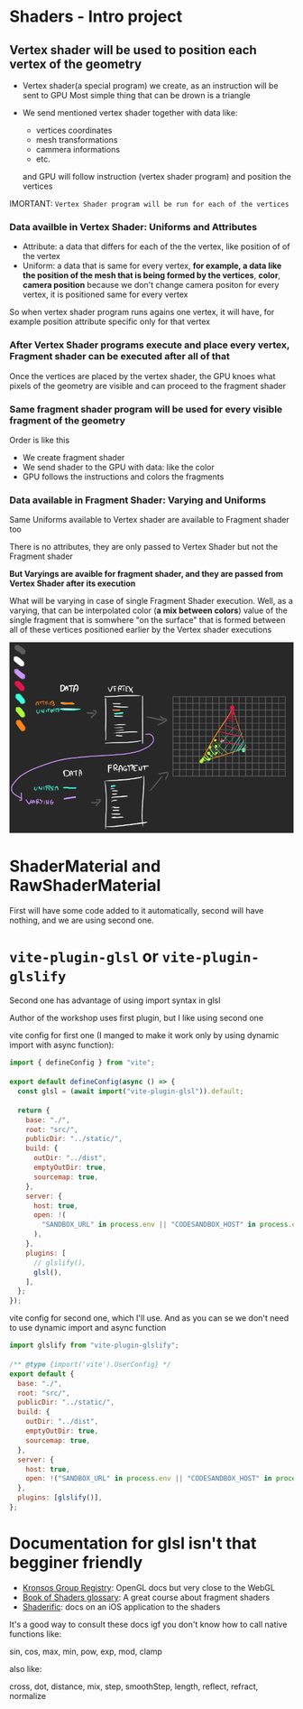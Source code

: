 # Shaders - Intro project

## Vertex shader will be used **to position each vertex** of the geometry

- Vertex shader(a special program) we create, as an instruction will be sent to GPU
  Most simple thing that can be drown is a triangle
- We send mentioned vertex shader together with data like:

  - vertices coordinates
  - mesh transformations
  - cammera informations
  - etc.

  and GPU will follow instruction (vertex shader program) and position the vertices

IMORTANT: `Vertex Shader program will be run for each of the vertices`

### Data availble in Vertex Shader: Uniforms and Attributes

- Attribute: a data that differs for each of the the vertex, like position of of the vertex
- Uniform: a data that is same for every vertex, **for example, a data like the position of the mesh that is being formed by the vertices**, **color**, **camera position** because we don't change camera positon for every vertex, it is positioned same for every vertex

So when vertex shader program runs agains one vertex, it will have, for example position attribute specific only for that vertex

### After Vertex Shader programs execute and place every vertex, Fragment shader can be executed after all of that

Once the vertices are placed by the vertex shader, the GPU knoes what pixels of the geometry are visible and can proceed to the fragment shader

### Same fragment shader program will be used for every visible fragment of the geometry

Order is like this

- We create fragment shader
- We send shader to the GPU
  with data: like the color
- GPU follows the instructions and colors the fragments

### Data available in Fragment Shader: Varying and Uniforms

Same Uniforms available to Vertex shader are available to Fragment shader too

There is no attributes, they are only passed to Vertex Shader but not the Fragment shader

**But Varyings are avaible for fragment shader, and they are passed from Vertex Shader after its execution**

What will be varying in case of single Fragment Shader execution.
Well, as a varying, that can be interpolated color (**a mix between colors**) value of the single fragment that is somwhere "on the surface" that is formed between all of these vertices positioned earlier by the Vertex shader executions

![graph](/notes_images/Screenshot%20from%202024-10-30%2020-00-39.png)

# ShaderMaterial and RawShaderMaterial

First will have some code added to it automatically, second will have nothing, and we are using second one.

# `vite-plugin-glsl` or `vite-plugin-glslify`

Second one has advantage of using import syntax in glsl

Author of the workshop uses first plugin, but I like using second one

vite config for first one (I manged to make it work only by using dynamic import with async function):

```js
import { defineConfig } from "vite";

export default defineConfig(async () => {
  const glsl = (await import("vite-plugin-glsl")).default;

  return {
    base: "./",
    root: "src/",
    publicDir: "../static/",
    build: {
      outDir: "../dist",
      emptyOutDir: true,
      sourcemap: true,
    },
    server: {
      host: true,
      open: !(
        "SANDBOX_URL" in process.env || "CODESANDBOX_HOST" in process.env
      ),
    },
    plugins: [
      // glslify(),
      glsl(),
    ],
  };
});
```

vite config for second one, which I'll use. And as you can se we don't need to use dynamic import and async function

```js
import glslify from "vite-plugin-glslify";

/** @type {import('vite').UserConfig} */
export default {
  base: "./",
  root: "src/",
  publicDir: "../static/",
  build: {
    outDir: "../dist",
    emptyOutDir: true,
    sourcemap: true,
  },
  server: {
    host: true,
    open: !("SANDBOX_URL" in process.env || "CODESANDBOX_HOST" in process.env),
  },
  plugins: [glslify()],
};
```

# Documentation for glsl isn't that begginer friendly

- [Kronsos Group Registry](https://registry.khronos.org/): OpenGL docs but very close to the WebGL
- [Book of Shaders glossary](https://thebookofshaders.com/glossary/): A great course about fragment shaders
- [Shaderific](https://shaderific.com/glsl.html): docs on an iOS application to the shaders

It's a good way to consult these docs igf you don't know how to call native functions like:

sin, cos, max, min, pow, exp, mod, clamp

also like:

cross, dot, distance, mix, step, smoothStep, length, reflect, refract, normalize
